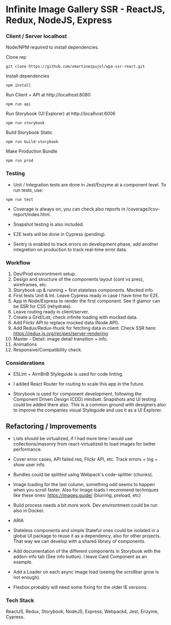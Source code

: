 # Infinite Image Gallery SSR - ReactJS, Redux, NodeJS, Express

### Client / Server localhost
Node/NPM required to install dependencies.

Clone rep
``` shell
git clone https://github.com/xmartinezpujol/wpa-ssr-react.git
```

Install dependencies
``` shell
npm install
```

Run Client + API at http://localhost:8080
``` shell
npm run api
```

Run Storybook (UI Explorer) at http://localhost:6006
``` shell
npm run storybook
```

Build Storybook Static
``` shell
npm run build-storybook
```

Make Production Bundle
``` shell
npm run prod
```

### Testing

* Unit / Integration tests are done in Jest/Enzyme at a component level. To run tests, use:

``` shell
npm run test
```

* Coverage is always on, you can check also reports in /coverage/lcov-report/index.html.

* Snapshot testing is also included.

* E2E tests will be done in Cypress (pending).

* Sentry is enabled to track errors on development phase, add another integretion on production to track real-time error data.

### Workflow

1) Dev/Prod environtment setup.
2) Design and structure of the components layout (cont vs pres), wireframes, etc.
3) Storybook up & running + first stateless components. Mocked info.
4) First tests Unit & Int. Leave Cypress ready in case I have time for E2E.
5) App in Node/Express to render the first component. See if glamor can be SSR for CSS (rehydrate).
6) Leave routing ready in client/server.
7) Create a Grid/List, check infinite loading with mocked data.
8) Add Flickr API to replace mocked data (Node API).
9) Add Redux/Redux-thunk for fetching data in client. Check SSR here: https://redux.js.org/recipes/server-rendering
10) Master - Detail: image detail transition + info.
11) Animations
12) Responsive/Compatibility check.

### Considerations

* ESLint + AirnBnB Styleguide is used for code linting.

* I added React Router for routing to scale this app in the future.

* Storybook is used for component development, following the Component Driven Design (CDD) mindset. Snapshots and UI testing could be added there also. This is a common ground with designers also to improve the companies visual Styleguide and use it as a UI Explorer.

## Refactoring / Improvements

* Lists should be virtualized, if I had more time I would use collections/masonry from react-virtualized to load images for better performance.

* Cover error cases, API failed req, Flickr API, etc. Track errors + log + show user info.

* Bundles could be splitted using Webpack's code-splitter (chunks).

* Image loading for the last column, something odd seems to happen when you scroll faster. Also for Image loads I recommend techniques like these ones: https://images.guide/ (blurring, preload, etc)

* Build process needs a bit more work. Dev environtment could be run also in Docker.

* ARIA

* Stateless components and simple Stateful ones could be isolated in a global UI package to reuse it as a dependency, also for other projects. That way we can develop with a shared library of components. 

* Add documentation of the different components in Storybook with the addon-info tab (See info button). I leave Card Component as an example.

* Add a Loader on each async image load (seeing the scrollbar grow is not enough).

* Flexbox probably will need some fixing for the older IE versions.

### Tech Stack
ReactJS, Redux, Storybook, NodeJS, Express, Webpack4, Jest, Enzyme, Cypress.